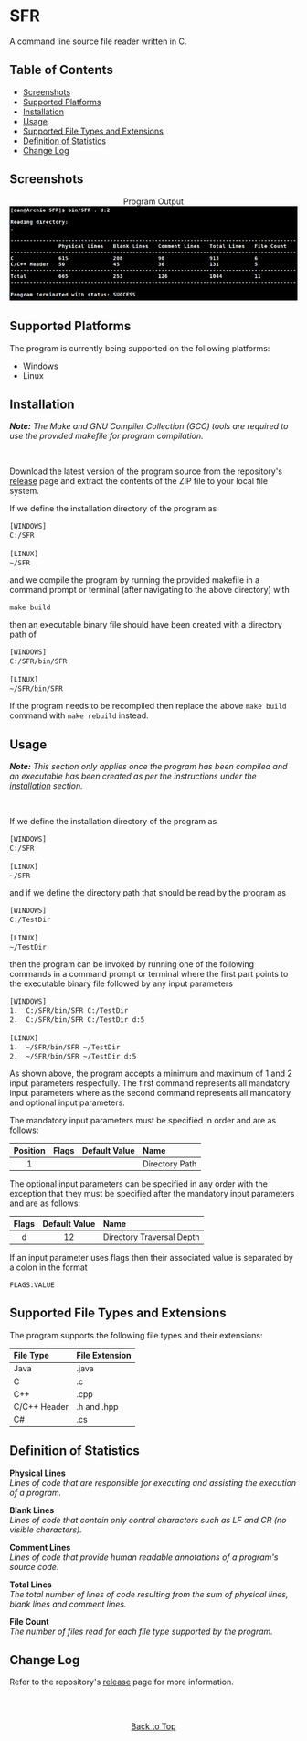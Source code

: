 
# SFR

A command line source file reader written in C.

## Table of Contents

- [Screenshots](#screenshots)
- [Supported Platforms](#supported-platforms)
- [Installation](#installation)
- [Usage](#usage)
- [Supported File Types and Extensions](#supported-file-types-and-extensions)
- [Definition of Statistics](#definition-of-statistics)
- [Change Log](#change-log)

## Screenshots

<p align="center">
	Program Output
	<br />
	<img src="/screenshots/output.png?raw=true" alt="Output" />
</p>

## Supported Platforms

The program is currently being supported on the following platforms:

- Windows
- Linux

## Installation

_**Note:** The Make and GNU Compiler Collection (GCC) tools are required to use the provided makefile for program compilation._

<br />

Download the latest version of the program source from the repository's [release](https://github.com/Resonance4K/SFR/releases) page and extract the contents of the ZIP file to your local file system.

If we define the installation directory of the program as

```
[WINDOWS]
C:/SFR

[LINUX]
~/SFR
```

and we compile the program by running the provided makefile in a command prompt or terminal (after navigating to the above directory) with

```
make build
```

then an executable binary file should have been created with a directory path of

```
[WINDOWS]
C:/SFR/bin/SFR

[LINUX]
~/SFR/bin/SFR
```

If the program needs to be recompiled then replace the above `make build` command with `make rebuild` instead.

## Usage

_**Note:** This section only applies once the program has been compiled and an executable has been created as per the instructions under the [installation](#installation) section._

<br />

If we define the installation directory of the program as

```
[WINDOWS]
C:/SFR

[LINUX]
~/SFR
```

and if we define the directory path that should be read by the program as

```
[WINDOWS]
C:/TestDir

[LINUX]
~/TestDir
```

then the program can be invoked by running one of the following commands in a command prompt or terminal where the first part points to the executable binary file followed by any input parameters

```
[WINDOWS]
1.  C:/SFR/bin/SFR C:/TestDir
2.  C:/SFR/bin/SFR C:/TestDir d:5

[LINUX]
1.  ~/SFR/bin/SFR ~/TestDir
2.  ~/SFR/bin/SFR ~/TestDir d:5
```

As shown above, the program accepts a minimum and maximum of 1 and 2 input parameters respecfully. The first command represents all mandatory input parameters where as the second command represents all mandatory and optional input parameters.

The mandatory input parameters must be specified in order and are as follows:

| Position | Flags | Default Value | Name           |
|:--------:|:-----:|:-------------:|:---------------|
| 1        |       |               | Directory Path |

The optional input parameters can be specified in any order with the exception that they must be specified after the mandatory input parameters and are as follows:

| Flags | Default Value | Name                      |
|:-----:|:-------------:|:--------------------------|
| d     | 12            | Directory Traversal Depth |

If an input parameter uses flags then their associated value is separated by a colon in the format

```
FLAGS:VALUE
```

## Supported File Types and Extensions

The program supports the following file types and their extensions:

| File Type    | File Extension |
|:-------------|:---------------|
| Java         | .java          |
| C            | .c             |
| C++          | .cpp           |
| C/C++ Header | .h and .hpp    |
| C#           | .cs            |

## Definition of Statistics

**Physical Lines**\
_Lines of code that are responsible for executing and assisting the execution of a program._

**Blank Lines**\
_Lines of code that contain only control characters such as LF and CR (no visible characters)._

**Comment Lines**\
_Lines of code that provide human readable annotations of a program's source code._

**Total Lines**\
_The total number of lines of code resulting from the sum of physical lines, blank lines and comment lines._

**File Count**\
_The number of files read for each file type supported by the program._

## Change Log

Refer to the repository's [release](https://github.com/Resonance4K/SFR/releases) page for more information.

<br />

<!-- Miscellaneous section with an empty heading acting as a horizontal rule -->
##

<p align="center">
	<a href="#sfr">Back to Top</a>
</p>
